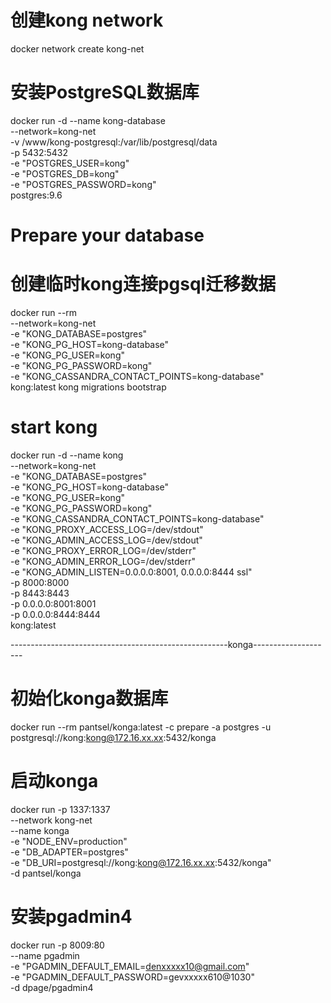 # 创建kong network
docker network create kong-net

# 安装PostgreSQL数据库
docker run -d --name kong-database \
               --network=kong-net \
               -v /www/kong-postgresql:/var/lib/postgresql/data \
               -p 5432:5432 \
               -e "POSTGRES_USER=kong" \
               -e "POSTGRES_DB=kong" \
               -e "POSTGRES_PASSWORD=kong" \
               postgres:9.6

# Prepare your database
# 创建临时kong连接pgsql迁移数据
docker run --rm \
     --network=kong-net \
     -e "KONG_DATABASE=postgres" \
     -e "KONG_PG_HOST=kong-database" \
     -e "KONG_PG_USER=kong" \
     -e "KONG_PG_PASSWORD=kong" \
     -e "KONG_CASSANDRA_CONTACT_POINTS=kong-database" \
     kong:latest kong migrations bootstrap

# start kong
docker run -d --name kong \
     --network=kong-net \
     -e "KONG_DATABASE=postgres" \
     -e "KONG_PG_HOST=kong-database" \
     -e "KONG_PG_USER=kong" \
     -e "KONG_PG_PASSWORD=kong" \
     -e "KONG_CASSANDRA_CONTACT_POINTS=kong-database" \
     -e "KONG_PROXY_ACCESS_LOG=/dev/stdout" \
     -e "KONG_ADMIN_ACCESS_LOG=/dev/stdout" \
     -e "KONG_PROXY_ERROR_LOG=/dev/stderr" \
     -e "KONG_ADMIN_ERROR_LOG=/dev/stderr" \
     -e "KONG_ADMIN_LISTEN=0.0.0.0:8001, 0.0.0.0:8444 ssl" \
     -p 8000:8000 \
     -p 8443:8443 \
     -p 0.0.0.0:8001:8001 \
     -p 0.0.0.0:8444:8444 \
     kong:latest

------------------------------------------------------konga--------------------

# 初始化konga数据库
 docker run --rm pantsel/konga:latest -c prepare -a postgres -u postgresql://kong:kong@172.16.xx.xx:5432/konga

# 启动konga
 docker run -p 1337:1337 \
        --network kong-net \
        --name konga \
        -e "NODE_ENV=production"  \
        -e "DB_ADAPTER=postgres" \
        -e "DB_URI=postgresql://kong:kong@172.16.xx.xx:5432/konga" \
        -d pantsel/konga

# 安装pgadmin4
docker run -p 8009:80 \
    --name pgadmin \
    -e "PGADMIN_DEFAULT_EMAIL=denxxxxx10@gmail.com" \
    -e "PGADMIN_DEFAULT_PASSWORD=gevxxxxx610@1030" \
    -d dpage/pgadmin4

